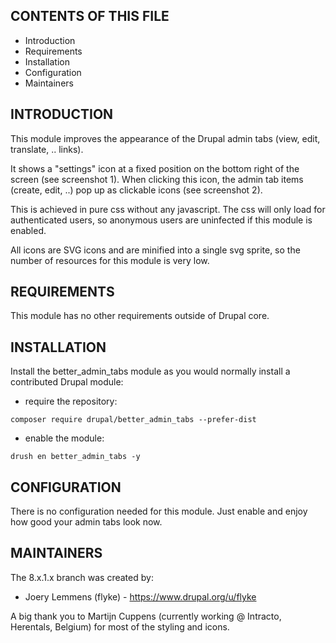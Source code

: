 CONTENTS OF THIS FILE
---------------------

* Introduction
* Requirements
* Installation
* Configuration
* Maintainers


INTRODUCTION
------------

This module improves the appearance of the Drupal admin tabs
(view, edit, translate, .. links).

It shows a "settings" icon at a fixed position on the bottom right
of the screen (see screenshot 1).
When clicking this icon, the admin tab items (create, edit, ..) pop up
as clickable icons (see screenshot 2).

This is achieved in pure css without any javascript.
The css will only load for authenticated users, so anonymous users are
uninfected if this module is enabled.

All icons are SVG icons and are minified into a single svg sprite, so the
number of resources for this module is very low.


REQUIREMENTS
------------

This module has no other requirements outside of Drupal core.


INSTALLATION
------------

Install the better_admin_tabs module as you would normally install a
contributed Drupal
module:
- require the repository:
```
composer require drupal/better_admin_tabs --prefer-dist
```
- enable the module:
```
drush en better_admin_tabs -y
```


CONFIGURATION
--------------

There is no configuration needed for this module. Just enable and
enjoy how good your admin tabs look now.


MAINTAINERS
-----------

The 8.x.1.x branch was created by:

 * Joery Lemmens (flyke) - https://www.drupal.org/u/flyke

A big thank you to Martijn Cuppens (currently working @ Intracto, Herentals,
Belgium)
for most of the styling and icons.
